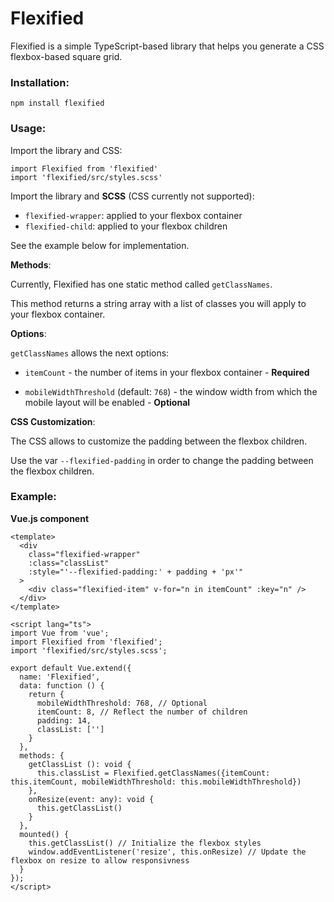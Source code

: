 # Flexified

Flexified is a simple TypeScript-based library that helps you generate a CSS flexbox-based square grid.

### Installation:

```
npm install flexified
```

### Usage:

Import the library and CSS:

```
import Flexified from 'flexified'
import 'flexified/src/styles.scss'
```

Import the library and __SCSS__ (CSS currently not supported):

 - `flexified-wrapper`: applied to your flexbox container
 - `flexified-child`: applied to your flexbox children

See the example below for implementation.

__Methods__:

Currently, Flexified has one static method called `getClassNames`.

This method returns a string array with a list of classes you will apply to your flexbox container.

__Options__:

`getClassNames` allows the next options:

 - `itemCount` - the number of items in your flexbox container - __Required__

 - `mobileWidthThreshold` (default: `768`) - the window width from which the mobile layout will be enabled - __Optional__

__CSS Customization__:

The CSS allows to customize the padding between the flexbox children. 

Use the var `--flexified-padding` in order to change the padding between the flexbox children.

### Example:

__Vue.js component__

```
<template>
  <div
    class="flexified-wrapper"
    :class="classList"
    :style="'--flexified-padding:' + padding + 'px'"
  >
    <div class="flexified-item" v-for="n in itemCount" :key="n" />
  </div>
</template>

<script lang="ts">
import Vue from 'vue';
import Flexified from 'flexified';
import 'flexified/src/styles.scss';

export default Vue.extend({
  name: 'Flexified',
  data: function () {
    return {
      mobileWidthThreshold: 768, // Optional
      itemCount: 8, // Reflect the number of children
      padding: 14,
      classList: ['']
    }
  },
  methods: {
    getClassList (): void {
      this.classList = Flexified.getClassNames({itemCount: this.itemCount, mobileWidthThreshold: this.mobileWidthThreshold})
    },
    onResize(event: any): void {
      this.getClassList() 
    }
  },
  mounted() {
    this.getClassList() // Initialize the flexbox styles
    window.addEventListener('resize', this.onResize) // Update the flexbox on resize to allow responsivness
  }
});
</script>
```